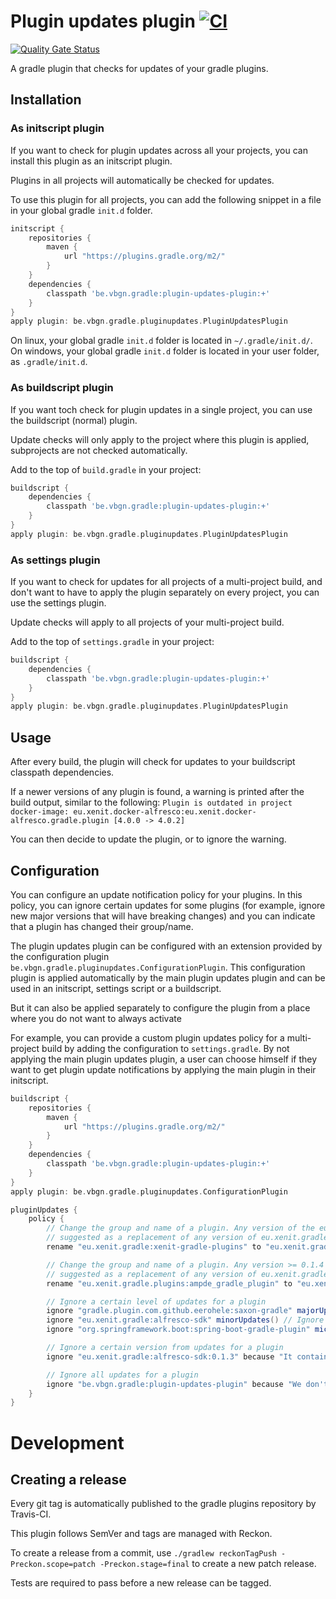 # Plugin updates plugin [![CI](https://github.com/vierbergenlars/plugin-updates-gradle-plugin/workflows/CI/badge.svg)](https://github.com/vierbergenlars/plugin-updates-gradle-plugin/actions?query=workflow%3ACI+branch%3Amaster)
 [![Quality Gate Status](https://sonarcloud.io/api/project_badges/measure?project=vierbergenlars_plugin-updates-gradle-plugin&metric=alert_status)](https://sonarcloud.io/dashboard?id=vierbergenlars_plugin-updates-gradle-plugin)

A gradle plugin that checks for updates of your gradle plugins.

## Installation

### As initscript plugin

If you want to check for plugin updates across all your projects, you can install this plugin as an initscript plugin.

Plugins in all projects will automatically be checked for updates.

To use this plugin for all projects, you can add the following snippet in a file in your global gradle `init.d` folder.
```gradle
initscript {
    repositories {
        maven {
            url "https://plugins.gradle.org/m2/"
        }
    }
    dependencies {
        classpath 'be.vbgn.gradle:plugin-updates-plugin:+'
    }
}
apply plugin: be.vbgn.gradle.pluginupdates.PluginUpdatesPlugin
```

On linux, your global gradle `init.d` folder is located in `~/.gradle/init.d/`.
On windows, your global gradle `init.d` folder is located in your user folder, as `.gradle/init.d`.

### As buildscript plugin

If you want toch check for plugin updates in a single project, you can use the buildscript (normal) plugin.

Update checks will only apply to the project where this plugin is applied, subprojects are not checked automatically.

Add to the top of `build.gradle` in your project:

```gradle
buildscript {
    dependencies {
        classpath 'be.vbgn.gradle:plugin-updates-plugin:+'
    }
}
apply plugin: be.vbgn.gradle.pluginupdates.PluginUpdatesPlugin
```

### As settings plugin

If you want to check for updates for all projects of a multi-project build, and don't want to have to apply the plugin separately on every project,
you can use the settings plugin.

Update checks will apply to all projects of your multi-project build.

Add to the top of `settings.gradle` in your project:

```gradle
buildscript {
    dependencies {
        classpath 'be.vbgn.gradle:plugin-updates-plugin:+'
    }
}
apply plugin: be.vbgn.gradle.pluginupdates.PluginUpdatesPlugin
```


## Usage

After every build, the plugin will check for updates to your buildscript classpath dependencies.

If a newer versions of any plugin is found, a warning is printed after the build output, similar to the following:
`Plugin is outdated in project docker-image: eu.xenit.docker-alfresco:eu.xenit.docker-alfresco.gradle.plugin [4.0.0 -> 4.0.2]`

You can then decide to update the plugin, or to ignore the warning.

## Configuration

You can configure an update notification policy for your plugins.
In this policy, you can ignore certain updates for some plugins (for example, ignore new major versions that will have breaking changes)
and you can indicate that a plugin has changed their group/name.

The plugin updates plugin can be configured with an extension provided by the configuration plugin `be.vbgn.gradle.pluginupdates.ConfigurationPlugin`.
This configuration plugin is applied automatically by the main plugin updates plugin and can be used in an initscript, settings script or a buildscript.

But it can also be applied separately to configure the plugin from a place where you do not want to always activate

For example, you can provide a custom plugin updates policy for a multi-project build by adding the configuration to `settings.gradle`.
By not applying the main plugin updates plugin, a user can choose himself if they want to get plugin update notifications by applying the
main plugin in their initscript.

```gradle
buildscript {
    repositories {
        maven {
            url "https://plugins.gradle.org/m2/"
        }
    }
    dependencies {
        classpath 'be.vbgn.gradle:plugin-updates-plugin:+'
    }
}
apply plugin: be.vbgn.gradle.pluginupdates.ConfigurationPlugin

pluginUpdates {
    policy {
        // Change the group and name of a plugin. Any version of the eu.xenit.gradle:alfresco-docker-plugin will be
        // suggested as a replacement of any version of eu.xenit.gradle:xenit-gradle-plugins
        rename "eu.xenit.gradle:xenit-gradle-plugins" to "eu.xenit.gradle:alfresco-docker-plugin"

        // Change the group and name of a plugin. Any version >= 0.1.4 of eu.xenit.gradle:alfresco-sdk will be
        // suggested as a replacement of any version of eu.xenit.gradle.plugins:ampde_gradle_plugin
        rename "eu.xenit.gradle.plugins:ampde_gradle_plugin" to "eu.xenit.gradle:alfresco-sdk:0.1.4+"

        // Ignore a certain level of updates for a plugin
        ignore "gradle.plugin.com.github.eerohele:saxon-gradle" majorUpdates() // Ignore major updates for a plugin
        ignore "eu.xenit.gradle:alfresco-sdk" minorUpdates() // Ignore minor updates for a plugin
        ignore "org.springframework.boot:spring-boot-gradle-plugin" microUpdates() // Ignore micro updates for a plugin

        // Ignore a certain version from updates for a plugin
        ignore "eu.xenit.gradle:alfresco-sdk:0.1.3" because "It contains a critical bug"

        // Ignore all updates for a plugin
        ignore "be.vbgn.gradle:plugin-updates-plugin" because "We don't ever want to update this plugin"
    }
}
```

# Development

## Creating a release

Every git tag is automatically published to the gradle plugins repository by Travis-CI.

This plugin follows SemVer and tags are managed with Reckon.

To create a release from a commit, use `./gradlew reckonTagPush -Preckon.scope=patch -Preckon.stage=final` to create a new patch release.

Tests are required to pass before a new release can be tagged.
